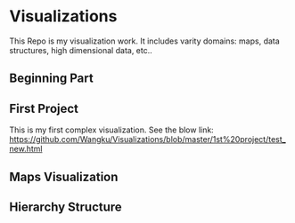 # Visualizations
This Repo is my visualization work. It includes varity domains: maps, data structures, high dimensional data, etc..
## Beginning Part

## First Project
This is my first complex visualization. See the blow link:
https://github.com/Wangku/Visualizations/blob/master/1st%20project/test_new.html
## Maps Visualization

## Hierarchy Structure
